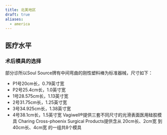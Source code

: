 ```yaml
---
title: 北美地区
draft: true
aliases:
  - america
---
```


##  医疗水平

### 术后模具的选择

部分诊所以Soul Source牌有中间弯曲的刚性塑料棒为标准器械，尺寸如下：
- P1号20cm长，0.79英寸宽
- P2号25.4cm长，1.0英寸宽
- 1号28.575cm长，1.13英寸宽
- 2号31.75cm长，1.25英寸宽
- 3号34.925cm长，1.38英寸宽
- 4号38.1cm长，1.5英寸宽
Vagiwell®提供三套不同尺寸的光滑表面医用硅胶模具
Charing Cross-phoenix Surgical Products提供含从 20cm长、2cm宽 到 40cm长、4cm宽 的一组共8个模具